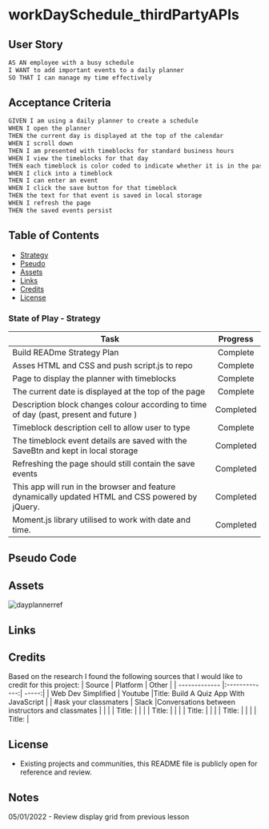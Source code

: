 # workDaySchedule_thirdPartyAPIs

## User Story

```md
AS AN employee with a busy schedule
I WANT to add important events to a daily planner
SO THAT I can manage my time effectively
```

## Acceptance Criteria

```md
GIVEN I am using a daily planner to create a schedule
WHEN I open the planner
THEN the current day is displayed at the top of the calendar
WHEN I scroll down
THEN I am presented with timeblocks for standard business hours
WHEN I view the timeblocks for that day
THEN each timeblock is color coded to indicate whether it is in the past, present, or future
WHEN I click into a timeblock
THEN I can enter an event
WHEN I click the save button for that timeblock
THEN the text for that event is saved in local storage
WHEN I refresh the page
THEN the saved events persist
```


## Table of Contents
- [Strategy](#strategy)
- [Pseudo](#Pseudo)
- [Assets](#assets)
- [Links](#links)
- [Credits](#credits)
- [License](#license)


### State of Play - Strategy

| Task       | Progress      | 
| ------------- |:-------------:| 
|  Build READme Strategy Plan   | Complete | 
|  Asses HTML and CSS and push script.js to repo  | Complete | 
|  Page to display the planner with timeblocks  | Complete | 
|  The current date is displayed at the top of the page   | Complete | 
|  Description block changes colour according to time of day (past, present and future )| Completed | 
|  Timeblock description cell to allow user to type   | Complete | 
|  The timeblock event details are saved with the SaveBtn and kept in local storage   | Completed | 
|  Refreshing the page should still contain the save events   | Completed | 
| This app will run in the browser and feature dynamically updated HTML and CSS powered by jQuery. | Completed |
 |Moment.js library utilised to work with date and time. | Completed | 


## Pseudo Code


## Assets
![dayplannerref](./assets/Images/workDayScheduler.gif)

## Links


## Credits

Based on the research I found the following sources that I would like to credit for this project: 
| Source        | Platform      | Other  |
| ------------- |:-------------:| -----:|
| Web Dev Simplified    | Youtube      |Title: Build A Quiz App With JavaScript  | 
| #ask your classmaters | Slack      |Conversations between instructors and classmates |
|   |      | Title:  |
|   |      | Title:  |
|   |      | Title:  |
|   |      | Title:  |
|   |      | Title:  |


## License
- Existing projects and communities, this README file is publicly open for reference and review. 


## Notes

05/01/2022 - Review display grid from previous lesson
